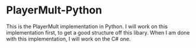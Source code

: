 # PlayerMult-Python
This is the PlayerMult implementation in Python. I will work on this implementation first, to get a good structure off this libary.
When I am done with this implementation, I will work on the C# one.
